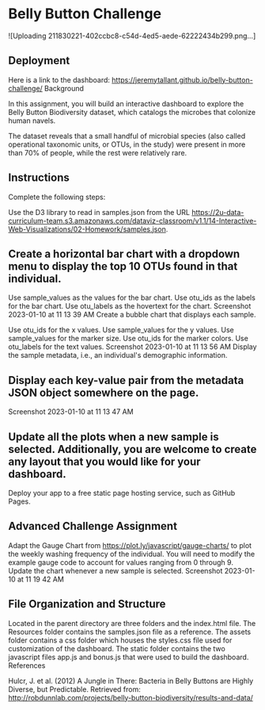 # Belly Button Challenge

![Uploading 211830221-402ccbc8-c54d-4ed5-aede-62222434b299.png…]

## Deployment

Here is a link to the dashboard: https://jeremytallant.github.io/belly-button-challenge/
Background

In this assignment, you will build an interactive dashboard to explore the Belly Button Biodiversity dataset, which catalogs the microbes that colonize human navels.

The dataset reveals that a small handful of microbial species (also called operational taxonomic units, or OTUs, in the study) were present in more than 70% of people, while the rest were relatively rare.

## Instructions

Complete the following steps:

Use the D3 library to read in samples.json from the URL https://2u-data-curriculum-team.s3.amazonaws.com/dataviz-classroom/v1.1/14-Interactive-Web-Visualizations/02-Homework/samples.json.

## Create a horizontal bar chart with a dropdown menu to display the top 10 OTUs found in that individual.

Use sample_values as the values for the bar chart.
Use otu_ids as the labels for the bar chart.
Use otu_labels as the hovertext for the chart.
Screenshot 2023-01-10 at 11 13 39 AM
Create a bubble chart that displays each sample.

Use otu_ids for the x values.
Use sample_values for the y values.
Use sample_values for the marker size.
Use otu_ids for the marker colors.
Use otu_labels for the text values.
Screenshot 2023-01-10 at 11 13 56 AM
Display the sample metadata, i.e., an individual's demographic information.

## Display each key-value pair from the metadata JSON object somewhere on the page.

Screenshot 2023-01-10 at 11 13 47 AM

## Update all the plots when a new sample is selected. Additionally, you are welcome to create any layout that you would like for your dashboard.

Deploy your app to a free static page hosting service, such as GitHub Pages.

## Advanced Challenge Assignment

Adapt the Gauge Chart from https://plot.ly/javascript/gauge-charts/ to plot the weekly washing frequency of the individual.
You will need to modify the example gauge code to account for values ranging from 0 through 9.
Update the chart whenever a new sample is selected.
Screenshot 2023-01-10 at 11 19 42 AM

## File Organization and Structure

Located in the parent directory are three folders and the index.html file.
The Resources folder contains the samples.json file as a reference.
The assets folder contains a css folder which houses the styles.css file used for customization of the dashboard.
The static folder contains the two javascript files app.js and bonus.js that were used to build the dashboard.
References

Hulcr, J. et al. (2012) A Jungle in There: Bacteria in Belly Buttons are Highly Diverse, but Predictable. Retrieved from: http://robdunnlab.com/projects/belly-button-biodiversity/results-and-data/

